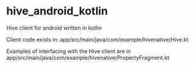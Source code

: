 # hive_android_kotlin
Hive client for android written in kotlin

Client code exists in: 
app/src/main/java/com/example/hivenative/Hive.kt

Examples of interfacing with the Hive client are in
app/src/main/java/com/example/hivenative/PropertyFragment.kt

